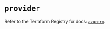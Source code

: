 # `provider`

Refer to the Terraform Registry for docs: [`azurerm`](https://registry.terraform.io/providers/hashicorp/azurerm/4.28.0/docs).
